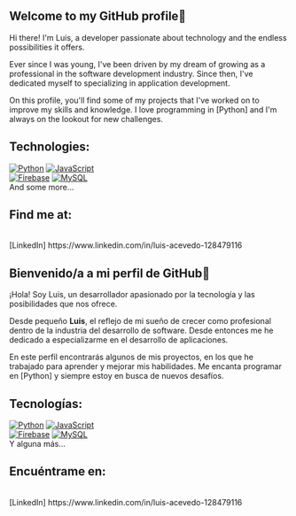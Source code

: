 ## Welcome to my GitHub profile👋

Hi there! I'm Luis, a developer passionate about technology and the endless possibilities it offers.

Ever since I was young, I've been driven by my dream of growing as a professional in the software development industry. Since then, I've dedicated myself to specializing in application development.

On this profile, you'll find some of my projects that I've worked on to improve my skills and knowledge. I love programming in [Python] and I'm always on the lookout for new challenges.

## Technologies:
[![Python](https://img.shields.io/badge/Python-yellow?style=for-the-badge&logo=python&logoColor=white&labelColor=101010)]()
[![JavaScript](https://img.shields.io/badge/JavaScript-F7DF1E?style=for-the-badge&logo=javascript&logoColor=white&labelColor=101010)]()
</br>
[![Firebase](https://img.shields.io/badge/Firebase-FFCA28?style=for-the-badge&logo=firebase&logoColor=white&labelColor=101010)]()
[![MySQL](https://img.shields.io/badge/MySQL-4479A1?style=for-the-badge&logo=mysql&logoColor=white&labelColor=101010)]()
</br>
And some more...

## Find me at:
</br>
[LinkedIn] https://www.linkedin.com/in/luis-acevedo-128479116



## Bienvenido/a a mi perfil de GitHub👋

¡Hola! Soy Luis, un desarrollador apasionado por la tecnología y las posibilidades que nos ofrece.

Desde pequeño **Luis**, el reflejo de mi sueño de crecer como profesional dentro de la industria del desarrollo de software.
Desde entonces me he dedicado a especializarme en el desarrollo de aplicaciones.

En este perfil encontrarás algunos de mis proyectos, en los que he trabajado para aprender y mejorar mis habilidades. Me encanta programar en [Python] y siempre estoy en busca de nuevos desafíos.


## Tecnologías:
[![Python](https://img.shields.io/badge/Python-yellow?style=for-the-badge&logo=python&logoColor=white&labelColor=101010)]()
[![JavaScript](https://img.shields.io/badge/JavaScript-F7DF1E?style=for-the-badge&logo=javascript&logoColor=white&labelColor=101010)]()
</br>
[![Firebase](https://img.shields.io/badge/Firebase-FFCA28?style=for-the-badge&logo=firebase&logoColor=white&labelColor=101010)]()
[![MySQL](https://img.shields.io/badge/MySQL-4479A1?style=for-the-badge&logo=mysql&logoColor=white&labelColor=101010)]()
</br>
Y alguna más...

## Encuéntrame en:
</br>
[LinkedIn] https://www.linkedin.com/in/luis-acevedo-128479116
